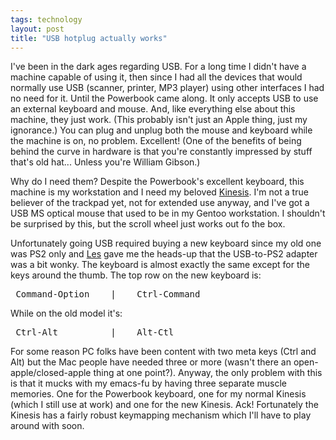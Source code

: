 ```yaml
---
tags: technology
layout: post
title: "USB hotplug actually works"
---
```




I've been in the dark ages regarding USB. For a long time I didn't have a machine capable of using it, then since I had all the devices that would normally use USB (scanner, printer, MP3 player) using other interfaces I had no need for it. Until the Powerbook came along. It only accepts USB to use an external keyboard and mouse. And, like everything else about this machine, they just work. (This probably isn't just an Apple thing, just my ignorance.) You can plug and unplug both the mouse and keyboard while the machine is on, no problem. Excellent! (One of the benefits of being behind the curve in hardware is that you're constantly impressed by stuff that's old hat... Unless you're William Gibson.)

<p>Why do I need them? Despite the Powerbook's excellent keyboard, this machine is my workstation and I need my beloved <a href="http://www.kinesis-ergo.com/contoured.htm">Kinesis</a>. I'm not a true believer of the trackpad yet, not for extended use anyway, and I've got a USB MS optical mouse that used to be in my Gentoo workstation. I shouldn't be surprised by this, but the scroll wheel just works out fo the box.

<p>Unfortunately going USB required buying a new keyboard since my old one was PS2 only and <a href="http://www.decafbad.com/">Les</a> gave me the heads-up that the USB-to-PS2 adapter was a bit wonky. The keyboard is almost exactly the same except for the keys around the thumb. The top row on the new keyboard is:
<pre class="sourceCode">
 Command-Option    |    Ctrl-Command
</pre>

<p>While on the old model it's:
<pre class="sourceCode">
 Ctrl-Alt          |    Alt-Ctl
</pre>

<p>For some reason PC folks have been content with two meta keys (Ctrl and Alt) but the Mac people have needed three or more (wasn't there an open-apple/closed-apple thing at one point?). Anyway, the only problem with this is that it mucks with my emacs-fu by having three separate muscle memories. One for the Powerbook keyboard, one for my normal Kinesis (which I still use at work) and one for the new Kinesis. Ack! Fortunately the Kinesis has a fairly robust keymapping mechanism which I'll have to play around with soon.</p>



